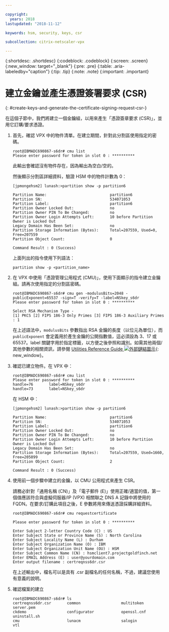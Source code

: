 ```yaml
---

copyright:
  years: 2018
lastupdated: "2018-11-12"

keywords: hsm, security, keys, csr

subcollection: citrix-netscaler-vpx

---
```


{:shortdesc: .shortdesc}
{:codeblock: .codeblock}
{:screen: .screen}
{:new_window: target="_blank"}
{:pre: .pre}
{:table: .aria-labeledby="caption"}
{:tip: .tip}
{:note: .note}
{:important: .important}

# 建立金鑰並產生憑證簽署要求 (CSR)
{: #create-keys-and-generate-the-certificate-signing-request-csr-}

在這個子節中，我們將建立一個金鑰組，以用來產生「憑證簽章要求 (CSR)」，並用它訂購/要求憑證。

1.	首先，確認 VPX 中的物件清單。在建立期間，針對此分割區使用指定的密碼。

	```
	root@IBMADC690867-s6dr# cmu list
	Please enter password for token in slot 0 : **********
	```

	此輸出會確認沒有物件存在，因為輸出為空白/空的。

	然後顯示分割區詳細資料，驗證 HSM 中的物件計數為 0：

	```
	[jpmongehsm2] lunash:>partition show -p partition6

	Partition Name:                            partition6
	Partition SN:                              534071053
	Partition Label:                           partition6
	Partition Owner Locked Out:                no
	Partition Owner PIN To Be Changed:         no
	Partition Owner Login Attempts Left:       10 before Partition Owner is Locked Out
	Legacy Domain Has Been Set:                no
	Partition Storage Information (Bytes):     Total=207559, Used=0, Free=207559
	Partition Object Count:                    0

	Command Result : 0 (Success)
	```

	上面列出的指令使用下列語法：

	```
	partition show -p <partition_name>
	```

2.	在 VPX 中使用「憑證管理公用程式 (CMU)」，使用下面顯示的指令建立金鑰組。請再次使用指定的分割區密碼。

	```
	root@IBMADC690867-s6dr# cmu gen -modulusBits=2048 -publicExponent=65537 -sign=T -verify=T -label=NSkey_s6dr
	Please enter password for token in slot 0 : **********

	Select RSA Mechanism Type - 
	[1] PKCS [2] FIPS 186-3 Only Primes [3] FIPS 186-3 Auxiliary Primes : 1
	```

	在上述語法中，`modulusBits` 參數指出 RSA 金鑰的長度（以位元為單位），而 `publicExponent` 會定義用於產生金鑰的公開指數值，這必須設為 3、17 或 65537。label 關鍵字用於指定標籤，以方便之後參照和識別。如需其他兩個/其他參數的相關資訊，請參閱 [Utilities Reference Guide ![外部鏈結圖示](../../icons/launch-glyph.svg "外部鏈結圖示")](https://public.dhe.ibm.com/cloud/bluemix/network/vpx/utilities_reference_guide.pdf){: new_window}。

3.	確認已建立物件。在 VPX 中：

	```
	root@IBMADC690867-s6dr# cmu list
	Please enter password for token in slot 0 : **********
	handle=76       label=NSkey_s6dr
	handle=73       label=NSkey_s6dr
	```

	在 HSM 中：

	```
	[jpmongehsm2] lunash:>partition show -p partition6

	Partition Name:                            partition6
	Partition SN:                              534071053
	Partition Label:                           partition6
	Partition Owner Locked Out:                no
	Partition Owner PIN To Be Changed:         no
	Partition Owner Login Attempts Left:       10 before Partition Owner is Locked Out
	Legacy Domain Has Been Set:                no
	Partition Storage Information (Bytes):     Total=207559, Used=1660,  Free=205899
	Partition Object Count:                    2

	Command Result : 0 (Success)
	```

4.	使用前一個步驟中建立的金鑰，以 CMU 公用程式來產生 CSR。

	請務必針對「通用名稱 (CN)」及「電子郵件 (E)」使用正確/適當的值，第一個值應該符合與虛擬伺服器/IP (VPX) 相關聯之 DNS A 記錄中將使用的 FQDN。在要求/訂購此項目之後，E 參數將用來傳送憑證採購詳細資料。

	```
	root@IBMADC690867-s6dr# cmu requestcertificate

	Please enter password for token in slot 0 : **********

	Enter Subject 2-letter Country Code (C) : US
	Enter Subject State or Province Name (S) : North Carolina
	Enter Subject Locality Name (L) : Durham
	Enter Subject Organization Name (O) : IBM
	Enter Subject Organization Unit Name (OU) : HSM
	Enter Subject Common Name (CN) : hsmclient7.projectgoldfinch.net   
	Enter EMAIL Address (E) : user@yourdomain.com
	Enter output filename : certreqnss6dr.csr
	```

	在上述輸出中，檔名可以是具有 .csr 副檔名的任何名稱，不過，建議您使用有意義的說明。

5.	確認檔案的建立

	```
	root@IBMADC690867-s6dr# ls
	certreqnss6dr.csr       common                  multitoken              	server.pem
	ckdemo                  configurator            openssl.cnf             	uninstall.sh
	cmu                     lunacm                  salogin                 vtl
	```
